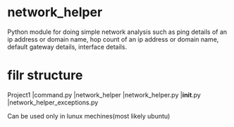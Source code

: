 # network_helper
Python module for doing simple network analysis  such as  ping details
of an ip address or domain name, hop count of an ip address or domain name,  
default gateway details,  interface details.

filr structure
==============
Project1
    |command.py
    |network_helper
        |network_helper.py
        |__init__.py
        |network_helper_exceptions.py
     
Can be used only in lunux mechines(most likely ubuntu)


